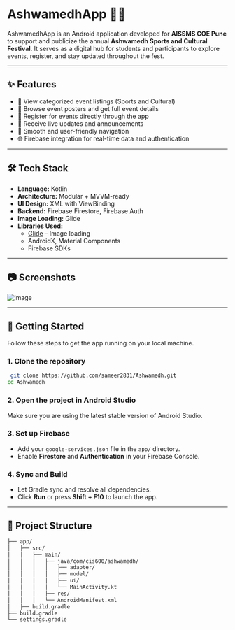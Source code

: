 # AshwamedhApp 🎉📱

AshwamedhApp is an Android application developed for **AISSMS COE Pune** to support and publicize the annual **Ashwamedh Sports and Cultural Festival**. It serves as a digital hub for students and participants to explore events, register, and stay updated throughout the fest.

---

## ✨ Features

- 🏁 View categorized event listings (Sports and Cultural)
- 📸 Browse event posters and get full event details
- 📝 Register for events directly through the app
- 🔔 Receive live updates and announcements
- 🧭 Smooth and user-friendly navigation
- 🌐 Firebase integration for real-time data and authentication

---

## 🛠️ Tech Stack

- **Language:** Kotlin
- **Architecture:** Modular + MVVM-ready
- **UI Design:** XML with ViewBinding
- **Backend:** Firebase Firestore, Firebase Auth
- **Image Loading:** Glide
- **Libraries Used:**
  - [Glide](https://github.com/bumptech/glide) – Image loading
  - AndroidX, Material Components
  - Firebase SDKs

---

## 📷 Screenshots

![image](https://github.com/user-attachments/assets/52eeabf9-db7f-4f76-8d26-ffcfba33798d)



---

## 🚀 Getting Started

Follow these steps to get the app running on your local machine.

### 1. Clone the repository

```bash
 git clone https://github.com/sameer2831/Ashwamedh.git
cd Ashwamedh
```
### 2. Open the project in Android Studio
Make sure you are using the latest stable version of Android Studio.

### 3. Set up Firebase
- Add your `google-services.json` file in the `app/` directory.
- Enable **Firestore** and **Authentication** in your Firebase Console.

### 4. Sync and Build
- Let Gradle sync and resolve all dependencies.
- Click **Run** or press **Shift + F10** to launch the app.

---

## 📁 Project Structure

```bash
├── app/
│   ├── src/
│   │   ├── main/
│   │   │   ├── java/com/cis600/ashwamedh/
│   │   │   │   ├── adapter/
│   │   │   │   ├── model/
│   │   │   │   ├── ui/
│   │   │   │   └── MainActivity.kt
│   │   │   ├── res/
│   │   │   └── AndroidManifest.xml
│   ├── build.gradle
├── build.gradle
└── settings.gradle
```
